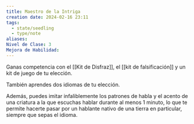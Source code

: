 ```yaml
---
title: Maestro de la Intriga
creation date: 2024-02-16 23:11
tags:
  - state/seedling
  - type/note
aliases: 
Nivel de Clase: 3
Mejora de Habilidad:
---
```

Ganas competencia con el [[Kit de Disfraz]], el [[kit de falsificación]] y un kit de juego de tu elección.

También aprendes dos idiomas de tu elección.

Además, puedes imitar infaliblemente los patrones de habla y el acento de una criatura a la que
escuchas hablar durante al menos 1 minuto, lo que te permite hacerte pasar por un hablante nativo de una tierra en particular, siempre que sepas el idioma.

